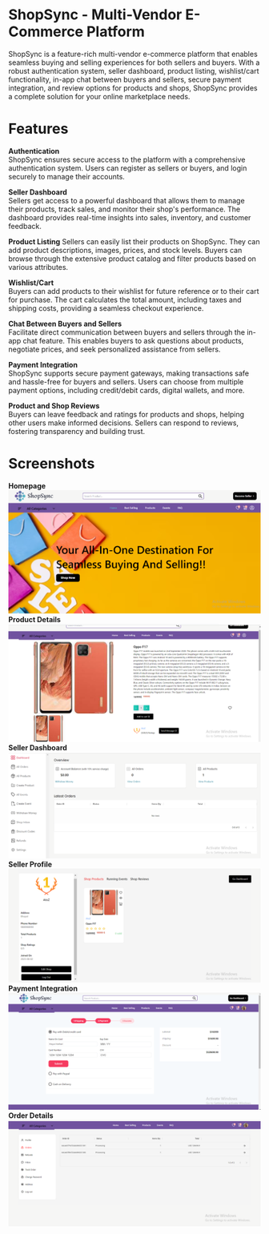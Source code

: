# ShopSync - Multi-Vendor E-Commerce Platform


ShopSync is a feature-rich multi-vendor e-commerce platform that enables seamless buying and selling experiences for both sellers and buyers. With a robust authentication system, seller dashboard, product listing, wishlist/cart functionality, in-app chat between buyers and sellers, secure payment integration, and review options for products and shops, ShopSync provides a complete solution for your online marketplace needs.

# Features
**Authentication**  
ShopSync ensures secure access to the platform with a comprehensive authentication system. Users can register as sellers or buyers, and login securely to manage their accounts.

**Seller Dashboard**  
Sellers get access to a powerful dashboard that allows them to manage their products, track sales, and monitor their shop's performance. The dashboard provides real-time insights into sales, inventory, and customer feedback.

**Product Listing** 
Sellers can easily list their products on ShopSync. They can add product descriptions, images, prices, and stock levels. Buyers can browse through the extensive product catalog and filter products based on various attributes.

**Wishlist/Cart**  
Buyers can add products to their wishlist for future reference or to their cart for purchase. The cart calculates the total amount, including taxes and shipping costs, providing a seamless checkout experience.

**Chat Between Buyers and Sellers**  
Facilitate direct communication between buyers and sellers through the in-app chat feature. This enables buyers to ask questions about products, negotiate prices, and seek personalized assistance from sellers.

**Payment Integration**  
ShopSync supports secure payment gateways, making transactions safe and hassle-free for buyers and sellers. Users can choose from multiple payment options, including credit/debit cards, digital wallets, and more.

**Product and Shop Reviews**  
Buyers can leave feedback and ratings for products and shops, helping other users make informed decisions. Sellers can respond to reviews, fostering transparency and building trust.
# Screenshots
**Homepage**  ![Alt Text](Homepage.png)  
**Product Details**  ![Alt Text](Product.png)  
**Seller Dashboard**  ![Alt Text](DashBoard.png)  
**Seller Profile**  ![Alt Text](Profile.png)  
**Payment Integration**  ![Alt Text](Payment.png)  
**Order Details**  ![Alt Text](Order.png)


